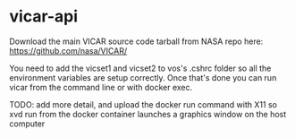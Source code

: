 # vicar-api

Download the main VICAR source code tarball from NASA repo here: https://github.com/nasa/VICAR/ 

You need to add the vicset1 and vicset2 to vos's .cshrc folder so all the environment variables are setup correctly. Once that's done you can run vicar from the command line or with docker exec.

TODO: add more detail, and upload the docker run command with X11 so xvd run from the docker container launches a graphics window on the host computer

